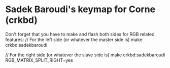 # Sadek Baroudi's keymap for Corne (crkbd)

Don't forget that you have to make and flash both sides for RGB related features:
// For the left side (or whatever the master side is)
make crkbd:sadekbaroudi

// For the right side (or whatever the slave side is)
make crkbd:sadekbaroudi RGB_MATRIX_SPLIT_RIGHT=yes

